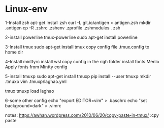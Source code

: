 # Linux-env
1-Install zsh
apt-get install zsh
curl -L git.io/antigen > antigen.zsh
mkdir .antigen
cp -R .zshrc .zshenv .zprofile .zshmodules .
zsh

2-install powerline tmux-powerline
sudo apt-get install powerline

3-Install tmux
sudo apt-get install tmux
copy config file .tmux.config to home dir

4-Install minttyrc
install wsl
copy config in the righ folder
install fonts Menlo
Apply fonts from Mintty config

5-install tmuxp
sudo apt-get install tmuxp
pip install --user tmuxp
mkdir .tmuxp
vim .tmuxp/laghao.yml

tmux
tmuxp load laghao

6-some other config
echo "export EDITOR=vim" > .baschrc
echo "set background=dark" > .vimrc



notes:
https://awhan.wordpress.com/2010/06/20/copy-paste-in-tmux/ 		:cpy paste
